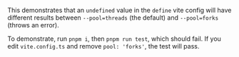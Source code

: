This demonstrates that an `undefined` value in the `define` vite config will have different results between `--pool=threads` (the default) and `--pool=forks` (throws an error).

To demonstrate, run `pnpm i`, then `pnpm run test`, which should fail.  If you edit `vite.config.ts` and remove `pool: 'forks'`, the test will pass.
